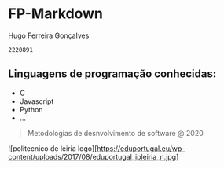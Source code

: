 # FP-Markdown
Hugo Ferreira Gonçalves

``2220891``
## Linguagens de programação conhecidas:
* C
* Javascript
* Python
* ...

> Metodologias de desnvolvimento de software @ 2020

![politecnico de leiria logo][https://eduportugal.eu/wp-content/uploads/2017/08/eduportugal_ipleiria_n.jpg]
